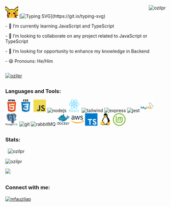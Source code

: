 <img src="https://github.com/ozilpr/ozilpr/blob/main/917072473021874226.gif" width="40" height="40" /> <img src="https://komarev.com/ghpvc/?username=ozilpr&label=Profile%20views&color=0e75b6&style=flat-square" align="right" alt="ozilpr" />[![Typing SVG](https://readme-typing-svg.herokuapp.com?font=sans-serif&color=%23F7F8FF&multiline=true&width=1000&height=30&lines=Hi%2C+I'm+Ozilpr%2C+Nice+to+meet+you!)](https://git.io/typing-svg)

<!--
## Hi there 👋
**ozilpr/ozilpr** is a ✨ _special_ ✨ repository because its `README.md` (this file) appears on your GitHub profile.
Here are some ideas to get you started:
- 🔭 I’m currently working on ...
- ⚡ Fun fact: ...
- 📫 How to reach me: 
- 💬 Ask me about ...
-->
<p align="left">- 🌱 I’m currently learning JavaScript and TypeScript</p>
<p align="left">- 👯 I’m looking to collaborate on any project related to JavaScript or TypeScript</p>
<p align="left">- 🧐 I’m looking for opportunity to enhance my knowledge in Backend</p>
<p align="left">- 😄 Pronouns: He/Him</p>

<h2></h2>

<p align="left"> 
  <a href="https://github.com/ryo-ma/github-profile-trophy">
    <img src="https://github-profile-trophy.vercel.app/?username=ozilpr" alt="ozilpr" />
  </a>
</p>

<h2></h2>

<h3 align="left">Languages and Tools:</h3>
<p align="left">
<!--   <a href="https://www.w3.org/html/" target="_blank" rel="noreferrer"> -->
    <img src="https://raw.githubusercontent.com/devicons/devicon/master/icons/html5/html5-original-wordmark.svg" alt="html5" width="40" height="40"/>
<!--   </a> -->
<!--   <a href="https://www.w3schools.com/css/" target="_blank" rel="noreferrer"> -->
    <img src="https://raw.githubusercontent.com/devicons/devicon/master/icons/css3/css3-original-wordmark.svg" alt="css3" width="40" height="40"/>
<!--   </a> -->
<!--   <a href="https://developer.mozilla.org/en-US/docs/Web/JavaScript" target="_blank" rel="noreferrer"> -->
    <img src="https://raw.githubusercontent.com/devicons/devicon/master/icons/javascript/javascript-original.svg" alt="javascript" width="40" height="40"/>
<!--   </a> -->
<!--   <a href="https://nodejs.org" target="_blank" rel="noreferrer"> -->
    <img src="https://www.vectorlogo.zone/logos/nodejs/nodejs-icon.svg" alt="nodejs" width="40" height="40"/>
<!--   </a> -->
<!--   <a href="https://reactjs.org/" target="_blank" rel="noreferrer"> -->
    <img src="https://raw.githubusercontent.com/devicons/devicon/master/icons/react/react-original-wordmark.svg" alt="react" width="40" height="40"/>
<!--   </a> -->
<!--   <a href="https://tailwindcss.com/" target="_blank" rel="noreferrer"> -->
    <img src="https://www.vectorlogo.zone/logos/tailwindcss/tailwindcss-icon.svg" alt="tailwind" width="40" height="40"/>
<!--   </a> -->
<!--   <a href="https://expressjs.com" target="_blank" rel="noreferrer"> -->
    <img src="https://www.vectorlogo.zone/logos/expressjs/expressjs-icon.svg" alt="express" width="40" height="40"/>
<!--   </a> -->
<!--   <a href="https://jestjs.io" target="_blank" rel="noreferrer"> -->
    <img src="https://www.vectorlogo.zone/logos/jestjsio/jestjsio-icon.svg" alt="jest" width="auto" height="40"/>
<!--   </a> -->
<!--   <a href="https://www.mysql.com/" target="_blank" rel="noreferrer"> -->
    <img src="https://raw.githubusercontent.com/devicons/devicon/master/icons/mysql/mysql-original-wordmark.svg" alt="mysql" width="40" height="40"/>
<!--   </a> -->
<!--   <a href="https://www.postgresql.org" target="_blank" rel="noreferrer"> -->
    <img src="https://raw.githubusercontent.com/devicons/devicon/master/icons/postgresql/postgresql-original-wordmark.svg" alt="postgresql" width="40" height="40"/>
<!--   </a> -->
<!--   <a href="https://git-scm.com/" target="_blank" rel="noreferrer"> -->
    <img src="https://www.vectorlogo.zone/logos/git-scm/git-scm-icon.svg" alt="git" width="40" height="40"/>
<!--   </a> -->
<!--   <a href="https://www.rabbitmq.com" target="_blank" rel="noreferrer"> -->
    <img src="https://www.vectorlogo.zone/logos/rabbitmq/rabbitmq-icon.svg" alt="rabbitMQ" width="40" height="40"/>
<!--   </a> -->
<!--   <a href="https://www.docker.com/" target="_blank" rel="noreferrer">  -->
    <img src="https://raw.githubusercontent.com/devicons/devicon/master/icons/docker/docker-original-wordmark.svg" alt="docker" width="40" height="40"/>
<!--   </a> -->
<!--   <a href="https://aws.amazon.com" target="_blank" rel="noreferrer">  -->
    <img src="https://raw.githubusercontent.com/devicons/devicon/master/icons/amazonwebservices/amazonwebservices-original-wordmark.svg" alt="aws" width="40" height="40"/>
<!--   </a>  -->
<!--   <a href="https://www.typescriptlang.org/" target="_blank" rel="noreferrer"> -->
    <img src="https://raw.githubusercontent.com/devicons/devicon/master/icons/typescript/typescript-original.svg" alt="typescript" width="40" height="40"/>
<!--   </a> -->
<!--   <a href="https://www.linux.org/" target="_blank" rel="noreferrer"> -->
    <img src="https://raw.githubusercontent.com/devicons/devicon/master/icons/linux/linux-original.svg" alt="linux" width="40" height="40"/>
<!--   </a> -->
<!--   <a href="https://www.linuxmint.com/" target="_blank" rel="noreferrer"> -->
    <img src="https://github.com/linuxmint/brand-logo/blob/master/ring-mono-green.svg" alt="linux mint" width="40" height="40"/>
<!--   </a> -->
</p>

<h2></h2>

<h3 align="left">Stats:</h3>
<p>&nbsp;
  <img align="center" src="https://github-readme-stats.vercel.app/api?username=ozilpr&show_icons=true&locale=en" alt="ozilpr" />
</p>
  <img align="center" src="https://github-readme-streak-stats.herokuapp.com/?user=ozilpr&theme=default" alt="ozilpr" />

[<img src="https://www.codewars.com/users/ozilpr/badges/small">](https://www.codewars.com/users/ozilpr/)

<p></p>

<h2></h2>

<h3 align="left">Connect with me:</h3>
<p align="left">
  <a href="https://linkedin.com/in/mfauzilap" target="blank">
    <img align="center" src="https://raw.githubusercontent.com/rahuldkjain/github-profile-readme-generator/master/src/images/icons/Social/linked-in-alt.svg" alt="mfauzilap" height="30" width="40" />
  </a>
</p>




